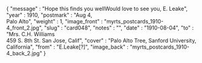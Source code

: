{
  "message" : "Hope this finds you wellWould love to see you, E. Leake",
  "year" : 1910,
  "postmark" : "Aug 4,<br>Palo Alto",
  "weight" : 1,
  "image_front" : "myrts_postcards_1910-4_front_2.jpg",
  "slug" : "card048",
  "notes" : "",
  "date" : "1910-08-04",
  "to" : "Mrs. C.H. Williams<br> 459 S. 8th St. San Jose, Calif",
  "cover" : "Palo Alto Tree, Sanford University, California",
  "from" : "E.Leake[?]",
  "image_back" : "myrts_postcards_1910-4_back_2.jpg"
}

